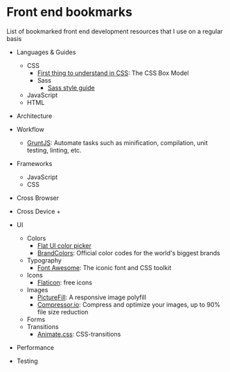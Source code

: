 # Front end bookmarks
List of bookmarked front end development resources that I use on a regular basis

+ Languages & Guides
  + CSS
    + [First thing to understand in CSS](https://css-tricks.com/the-css-box-model/): The CSS Box Model
    + Sass
      + [Sass style guide](https://css-tricks.com/sass-style-guide/)
  + JavaScript
  + HTML
+ Architecture
+ Workflow
  + [GruntJS](http://gruntjs.com/): Automate tasks such as minification, compilation, unit testing, linting, etc.
+ Frameworks
  + JavaScript
  + CSS
   
+ Cross Browser
+ Cross Device
  +   
+ UI
  + Colors
    + [Flat UI color picker](http://bootflat.github.io/color-picker.html)
    + [BrandColors](http://brandcolors.net/): Official color codes for the world's biggest brands
  + Typography
    + [Font Awesome](https://fortawesome.github.io/Font-Awesome/): The iconic font and CSS toolkit
  + Icons
    + [Flaticon](http://www.flaticon.com/): free icons
  + Images
    + [PictureFill](https://scottjehl.github.io/picturefill/): A responsive image polyfill
    + [Compressor.io](https://compressor.io/): Compress and optimize your images, up to 90% file size reduction
  + Forms
  + Transitions
    + [Animate.css](https://daneden.github.io/animate.css/): CSS-transitions
+ Performance
+ Testing


